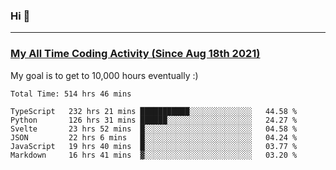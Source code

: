 ### Hi 🙂

---

### <a href="https://wakatime.com/@Eroxl">My All Time Coding Activity (Since Aug 18th 2021)</a>
My goal is to get to 10,000 hours eventually :)
<!--START_SECTION:waka-->

```text
Total Time: 514 hrs 46 mins

TypeScript   232 hrs 21 mins ███████████░░░░░░░░░░░░░░   44.58 %
Python       126 hrs 31 mins ██████░░░░░░░░░░░░░░░░░░░   24.27 %
Svelte       23 hrs 52 mins  █░░░░░░░░░░░░░░░░░░░░░░░░   04.58 %
JSON         22 hrs 6 mins   █░░░░░░░░░░░░░░░░░░░░░░░░   04.24 %
JavaScript   19 hrs 40 mins  █░░░░░░░░░░░░░░░░░░░░░░░░   03.77 %
Markdown     16 hrs 41 mins  ▓░░░░░░░░░░░░░░░░░░░░░░░░   03.20 %
```

<!--END_SECTION:waka-->

